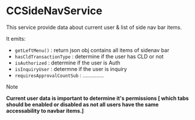 # CCSideNavService

This service provide data about current user & list of side nav bar items.

It emits: 

  - `getLeftMenu()` : return json obj contains all items of sidenav bar
  - `hasCldTransactionType` : determine if the user has CLD or not
  - `isAuthorized` : determine if the user is Auth
  - `isInquiryUser` : determne if the user is inquiry
  - `requiresApprovalCountSub` : ..............

> [!note]
>
> **Current user data is important to determine it's permissions [ which tabs should be enabled or disabled as not all users have the same accessability to navbar items.]**
